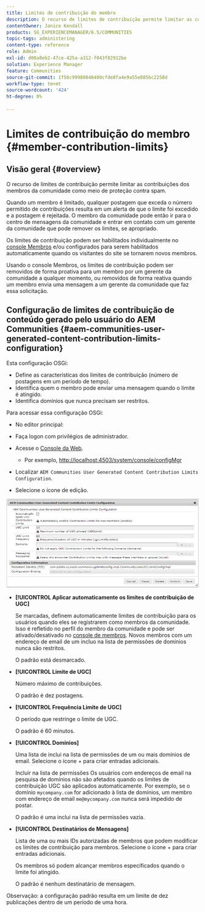 ```yaml
---
title: Limites de contribuição do membro
description: O recurso de limites de contribuição permite limitar as contribuições para proteger contra spam
contentOwner: Janice Kendall
products: SG_EXPERIENCEMANAGER/6.5/COMMUNITIES
topic-tags: administering
content-type: reference
role: Admin
exl-id: d00a8eb2-47ce-425a-a312-f043f82912be
solution: Experience Manager
feature: Communities
source-git-commit: 1f56c99980846400cfde8fa4e9a55e885bc2258d
workflow-type: tm+mt
source-wordcount: '424'
ht-degree: 0%

---
```


# Limites de contribuição do membro {#member-contribution-limits}

## Visão geral {#overview}

O recurso de limites de contribuição permite limitar as contribuições dos membros da comunidade como meio de proteção contra spam.

Quando um membro é limitado, qualquer postagem que exceda o número permitido de contribuições resulta em um alerta de que o limite foi excedido e a postagem é rejeitada. O membro da comunidade pode então ir para o centro de mensagens da comunidade e entrar em contato com um gerente da comunidade que pode remover os limites, se apropriado.

Os limites de contribuição podem ser habilitados individualmente no [console Membros](members.md) e/ou configurados para serem habilitados automaticamente quando os visitantes do site se tornarem novos membros.

Usando o console Membros, os limites de contribuição podem ser removidos de forma proativa para um membro por um gerente da comunidade a qualquer momento, ou removidos de forma reativa quando um membro envia uma mensagem a um gerente da comunidade que faz essa solicitação.

## Configuração de limites de contribuição de conteúdo gerado pelo usuário do AEM Communities {#aem-communities-user-generated-content-contribution-limits-configuration}

Esta configuração OSGi:

* Define as características dos limites de contribuição (número de postagens em um período de tempo).
* Identifica quem o membro pode enviar uma mensagem quando o limite é atingido.
* Identifica domínios que nunca precisam ser restritos.

Para acessar essa configuração OSGi:

* No editor principal:
* Faça logon com privilégios de administrador.
* Acesse o [Console da Web](../../help/sites-deploying/configuring-osgi.md).

   * Por exemplo, [http://localhost:4503/system/console/configMgr](http://localhost:4503/system/console/configMgr)

* Localizar `AEM Communities User Generated Content Contribution Limits Configuration`.
* Selecione o ícone de edição.

![configurar-limites](assets/configure-limits.png)

* **[!UICONTROL Aplicar automaticamente os limites de contribuição de UGC]**

  Se marcadas, definem automaticamente limites de contribuição para os usuários quando eles se registrarem como membros da comunidade. Isso é refletido no perfil do membro da comunidade e pode ser ativado/desativado no [console de membros](members.md). Novos membros com um endereço de email de um incluo na lista de permissões de domínios nunca são restritos.

  O padrão está desmarcado.

* **[!UICONTROL Limite de UGC]**

  Número máximo de contribuições.

  O padrão é dez postagens.

* **[!UICONTROL Frequência Limite de UGC]**

  O período que restringe o limite de UGC.

  O padrão é 60 minutos.

* **[!UICONTROL Domínios]**

  Uma lista de inclui na lista de permissões de um ou mais domínios de email. Selecione o ícone + para criar entradas adicionais.

  Incluir na lista de permissões Os usuários com endereços de email na pesquisa de domínios não são afetados quando os limites de contribuição UGC são aplicados automaticamente. Por exemplo, se o domínio `mycompany.com` for adicionado à lista de domínios, um membro com endereço de email `me@mycompany.com` nunca será impedido de postar.

  O padrão é uma inclui na lista de permissões vazia.

* **[!UICONTROL Destinatários de Mensagens]**

  Lista de uma ou mais IDs autorizadas de membros que podem modificar os limites de contribuição para membros. Selecione o ícone + para criar entradas adicionais.

  Os membros só podem alcançar membros especificados quando o limite foi atingido.

  O padrão é nenhum destinatário de mensagem.

Observação: a configuração padrão resulta em um limite de dez publicações dentro de um período de uma hora.
